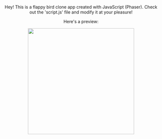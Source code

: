 <div align="center">

Hey! This is a flappy bird clone app created with JavaScript (Phaser).
Check out the 'script.js' file and modify it at your pleasure!

Here's a preview:

<img src="./assets/preview.gif" width="350"/>

</div>